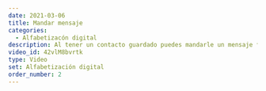 ```yaml
---
date: 2021-03-06
title: Mandar mensaje
categories:
  - Alfabetizacón digital
description: Al tener un contacto guardado puedes mandarle un mensaje fácilmente, ya sea con la aplicación defecto de tu teléfono o servicios de terceros, como Telegram, Signal, o Whatsapp.
video_id: 42vlM8bvrtk
type: Video
set: Alfabetización digital
order_number: 2
---
```

